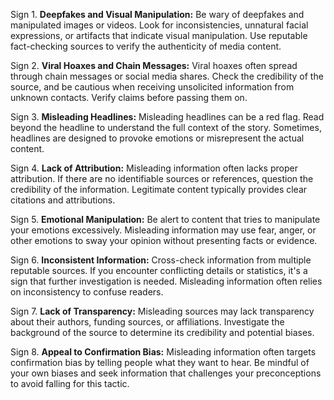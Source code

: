 Sign 1. **Deepfakes and Visual Manipulation:**
Be wary of deepfakes and manipulated images or videos. Look for inconsistencies, unnatural facial expressions, or artifacts that indicate visual manipulation. Use reputable fact-checking sources to verify the authenticity of media content.

Sign 2. **Viral Hoaxes and Chain Messages:**
Viral hoaxes often spread through chain messages or social media shares. Check the credibility of the source, and be cautious when receiving unsolicited information from unknown contacts. Verify claims before passing them on.

Sign 3. **Misleading Headlines:**
Misleading headlines can be a red flag. Read beyond the headline to understand the full context of the story. Sometimes, headlines are designed to provoke emotions or misrepresent the actual content.

Sign 4. **Lack of Attribution:**
Misleading information often lacks proper attribution. If there are no identifiable sources or references, question the credibility of the information. Legitimate content typically provides clear citations and attributions.

Sign 5. **Emotional Manipulation:**
Be alert to content that tries to manipulate your emotions excessively. Misleading information may use fear, anger, or other emotions to sway your opinion without presenting facts or evidence.

Sign 6. **Inconsistent Information:**
Cross-check information from multiple reputable sources. If you encounter conflicting details or statistics, it's a sign that further investigation is needed. Misleading information often relies on inconsistency to confuse readers.

Sign 7. **Lack of Transparency:**
Misleading sources may lack transparency about their authors, funding sources, or affiliations. Investigate the background of the source to determine its credibility and potential biases.

Sign 8. **Appeal to Confirmation Bias:**
Misleading information often targets confirmation bias by telling people what they want to hear. Be mindful of your own biases and seek information that challenges your preconceptions to avoid falling for this tactic.
